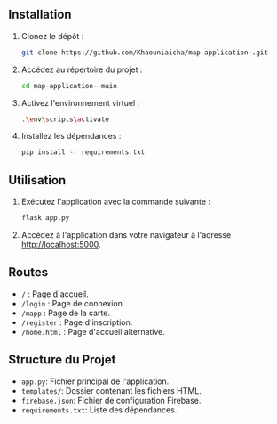 ## Installation

1. Clonez le dépôt :

    ```bash
    git clone https://github.com/Khaouniaicha/map-application-.git
    ```

2. Accédez au répertoire du projet :

    ```bash
    cd map-application--main
    ```

3. Activez l'environnement virtuel :

    ```bash
    .\env\scripts\activate
    ```

4. Installez les dépendances :

    ```bash
    pip install -r requirements.txt
    ```

## Utilisation

1. Exécutez l'application avec la commande suivante :

    ```bash
    flask app.py
    ```

2. Accédez à l'application dans votre navigateur à l'adresse [http://localhost:5000](http://localhost:5000).

## Routes

- `/` : Page d'accueil.
- `/login` : Page de connexion.
- `/mapp` : Page de la carte.
- `/register` : Page d'inscription.
- `/home.html` : Page d'accueil alternative.

## Structure du Projet

- `app.py`: Fichier principal de l'application.
- `templates/`: Dossier contenant les fichiers HTML.
- `firebase.json`: Fichier de configuration Firebase.
- `requirements.txt`: Liste des dépendances.
